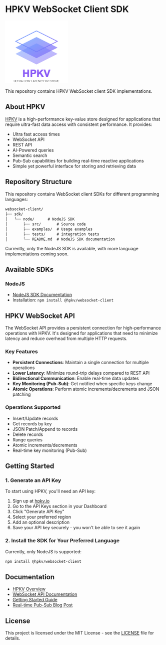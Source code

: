 # HPKV WebSocket Client SDK

![Sequence diagram - token generation for HPKV subscription client](assets/images/logo.png)

This repository contains HPKV WebSocket client SDK implementations.

## About HPKV

[HPKV](https://hpkv.io) is a high-performance key-value store designed for applications that require ultra-fast data access with consistent performance. It provides:

- Ultra fast access times
- WebSocket API
- REST API
- AI-Powered queries
- Semantic search
- Pub-Sub capabilities for building real-time reactive applications
- Simple yet powerful interface for storing and retrieving data

## Repository Structure

This repository contains WebSocket client SDKs for different programming languages:

```
websocket-client/
├── sdk/
│   └── node/      # NodeJS SDK
│       ├── src/       # Source code
│       ├── examples/  # Usage examples
|       ├── tests/     # integration tests
│       └── README.md  # NodeJS SDK documentation
```

Currently, only the NodeJS SDK is available, with more language implementations coming soon.

## Available SDKs

### NodeJS

- [NodeJS SDK Documentation](sdk/node/README.md)
- Installation: `npm install @hpkv/websocket-client`

## HPKV WebSocket API

The WebSocket API provides a persistent connection for high-performance operations with HPKV. It's designed for applications that need to minimize latency and reduce overhead from multiple HTTP requests.

### Key Features

- **Persistent Connections**: Maintain a single connection for multiple operations
- **Lower Latency**: Minimize round-trip delays compared to REST API
- **Bidirectional Communication**: Enable real-time data updates
- **Key Monitoring (Pub-Sub)**: Get notified when specific keys change
- **Atomic Operations**: Perform atomic increments/decrements and JSON patching

### Operations Supported

- Insert/Update records
- Get records by key
- JSON Patch/Append to records
- Delete records
- Range queries
- Atomic increments/decrements
- Real-time key monitoring (Pub-Sub)

## Getting Started

### 1. Generate an API Key

To start using HPKV, you'll need an API key:

1. Sign up at [hpkv.io](https://hpkv.io)
2. Go to the API Keys section in your Dashboard
3. Click "Generate API Key"
4. Select your preferred region
5. Add an optional description
6. Save your API key securely - you won't be able to see it again

### 2. Install the SDK for Your Preferred Language

Currently, only NodeJS is supported:

```bash
npm install @hpkv/websocket-client
```

## Documentation

- [HPKV Overview](https://hpkv.io/docs/overview)
- [WebSocket API Documentation](https://hpkv.io/docs/websocket-api)
- [Getting Started Guide](https://hpkv.io/docs/getting-started)
- [Real-time Pub-Sub Blog Post](https://hpkv.io/blog/2025/03/real-time-pub-sub)

## License

This project is licensed under the MIT License - see the [LICENSE](LICENSE) file for details.
